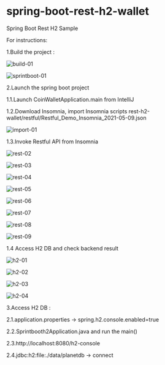 # spring-boot-rest-h2-wallet
Spring Boot Rest H2 Sample

For instructions:

1.Build the project :

  ![build-01](https://user-images.githubusercontent.com/6138747/117593979-b882d400-b16f-11eb-9dd4-4c3d56587787.PNG)
  
  ![sprintboot-01](https://user-images.githubusercontent.com/6138747/117593977-b751a700-b16f-11eb-99c2-89c64678a726.PNG)
  
2.Launch the spring boot project

  1.1.Launch CoinWalletApplication.main from IntelliJ
  
  1.2.Download Insomnia, import Insomnia scripts rest-h2-wallet/restful/Restful_Demo_Insomnia_2021-05-09.json
  
  ![import-01](https://user-images.githubusercontent.com/6138747/117594164-11eb0300-b170-11eb-92c1-6c9ba5e2be21.PNG)

  1.3.Invoke Restful API from Insomnia
  
  ![rest-02](https://user-images.githubusercontent.com/6138747/117593881-7c4f7380-b16f-11eb-91bf-1fab829bc5bb.PNG)
  
  ![rest-03](https://user-images.githubusercontent.com/6138747/117593884-7ce80a00-b16f-11eb-8311-92520e5e4d31.PNG)
  
  ![rest-04](https://user-images.githubusercontent.com/6138747/117593885-7d80a080-b16f-11eb-937a-5964b503e43d.PNG)
  
  ![rest-05](https://user-images.githubusercontent.com/6138747/117593888-7d80a080-b16f-11eb-9caa-a5ae108fb2bc.PNG)
  
  ![rest-06](https://user-images.githubusercontent.com/6138747/117593889-7e193700-b16f-11eb-817d-c0a0b732542c.PNG)
  
  ![rest-07](https://user-images.githubusercontent.com/6138747/117593891-7eb1cd80-b16f-11eb-8461-df1f27be15df.PNG)
  
  ![rest-08](https://user-images.githubusercontent.com/6138747/117593892-7eb1cd80-b16f-11eb-9d6c-9114f72bd9b5.PNG)
  
  ![rest-09](https://user-images.githubusercontent.com/6138747/117593893-7f4a6400-b16f-11eb-9eb2-d8343eccf2ac.PNG)
  
  1.4 Access H2 DB and check backend result
  
  ![h2-01](https://user-images.githubusercontent.com/6138747/117593909-8d988000-b16f-11eb-9cd4-b9908356534d.PNG)
  
  ![h2-02](https://user-images.githubusercontent.com/6138747/117593910-8e311680-b16f-11eb-9d96-87256297f7ed.PNG)
  
  ![h2-03](https://user-images.githubusercontent.com/6138747/117593912-8ec9ad00-b16f-11eb-8d39-03af82cd058b.PNG)
  
  ![h2-04](https://user-images.githubusercontent.com/6138747/117593913-8f624380-b16f-11eb-8481-74437fe0199c.PNG)
  
3.Access H2 DB : 

  2.1.application.properties -> spring.h2.console.enabled=true

  2.2.Sprintbooth2Application.java and run the main()

  2.3.http://localhost:8080/h2-console

  2.4.jdbc:h2:file:./data/planetdb -> connect



